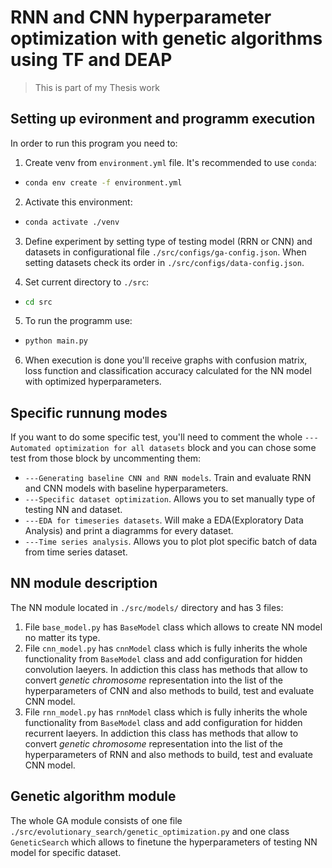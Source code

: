# RNN and CNN hyperparameter optimization with genetic algorithms using TF and DEAP

> This is part of my Thesis work

## Setting up evironment and programm execution

In order to run this program you need to:

1. Create venv from `environment.yml` file. It's recommended to use `conda`:

- ```bash
  conda env create -f environment.yml
  ```
2. Activate this environment:
- ```bash
  conda activate ./venv
  ```
3. Define experiment by setting type of testing model (RRN or CNN) and datasets in configurational file `./src/configs/ga-config.json`. When setting datasets check its order in `./src/configs/data-config.json`.

4. Set current directory to `./src`:
- ```bash
  cd src
  ```
5. To run the programm use:
- ```bash 
  python main.py
  ```
6. When execution is done you'll receive graphs with confusion matrix, loss function and classification accuracy calculated for the NN model with optimized hyperparameters.

## Specific runnung modes

If you want to do some specific test, you'll need to comment the whole `---Automated optimization for all datasets` block and you can chose some test from those block by uncommenting them:
- `---Generating baseline CNN and RNN models`. Train and evaluate RNN and CNN models with baseline hyperparameters.
- `---Specific dataset optimization`. Allows you to set manually type of testing NN and dataset.
- `---EDA for timeseries datasets`. Will make a EDA(Exploratory Data Analysis) and print a diagramms for every dataset.
- `---Time series analysis`. Allows you to plot plot specific batch of data from time series dataset.

## NN module description

The NN module located in `./src/models/` directory and has 3 files:
1. File `base_model.py` has `BaseModel` class which allows to create NN model no matter its type.
2. File `cnn_model.py` has `cnnModel` class which is fully inherits the whole functionality from `BaseModel` class and add configuration for hidden convolution laeyers. In addiction this class has methods that allow to convert *genetic chromosome* representation into the list of the hyperparameters of CNN and also methods to build, test and evaluate CNN model.
3. File `rnn_model.py` has `rnnModel` class which is fully inherits the whole functionality from `BaseModel` class and add configuration for hidden recurrent laeyers. In addiction this class has methods that allow to convert *genetic chromosome* representation into the list of the hyperparameters of RNN and also methods to build, test and evaluate CNN model.

## Genetic algorithm module

The whole GA module consists of one file `./src/evolutionary_search/genetic_optimization.py` and one class `GeneticSearch` which allows to finetune the hyperparameters of testing NN model for specific dataset.